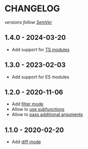 # CHANGELOG
*versions follow [SemVer](http://semver.org)*

## 1.4.0 - 2024-03-20
* Add support for [TS modules](https://github.com/maxlath/ndjson-apply#typescript-support)

## 1.3.0 - 2023-02-03
* Add support for ES modules

## 1.2.0 - 2020-11-06
* Add [filter mode](https://github.com/maxlath/ndjson-apply#filter-mode)
* Allow to [use subfunctions](https://github.com/maxlath/ndjson-apply#use-subfunctions)
* Allow to [pass additional arguments](https://github.com/maxlath/ndjson-apply#use-subfunctions)

## 1.1.0 - 2020-02-20
* Add [diff mode](https://github.com/maxlath/ndjson-apply#diff-mode)
